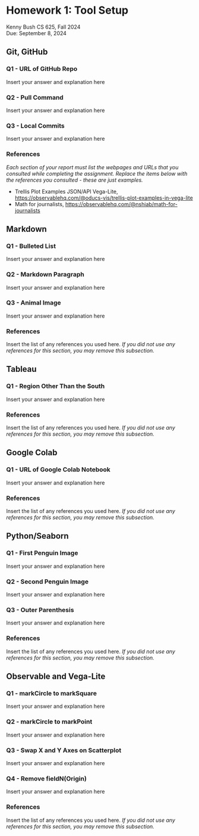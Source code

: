 # Homework 1: Tool Setup

Kenny Bush 
CS 625, Fall 2024  
Due: September 8, 2024

## Git, GitHub

### Q1 - URL of GitHub Repo

Insert your answer and explanation here

### Q2 - Pull Command

Insert your answer and explanation here

### Q3 - Local Commits

Insert your answer and explanation here

### References

*Each section of your report must list the webpages and URLs that you consulted while completing the assignment. Replace the items below with the references you consulted - these are just examples.*

* Trellis Plot Examples JSON/API Vega-Lite, <https://observablehq.com/@oducs-vis/trellis-plot-examples-in-vega-lite>
* Math for journalists, <https://observablehq.com/@nshiab/math-for-journalists>

## Markdown

### Q1 - Bulleted List

Insert your answer and explanation here

### Q2 - Markdown Paragraph

Insert your answer and explanation here

### Q3 - Animal Image

Insert your answer and explanation here

### References

Insert the list of any references you used here. *If you did not use any references for this section, you may remove this subsection.*

## Tableau

### Q1 - Region Other Than the South

Insert your answer and explanation here

### References

Insert the list of any references you used here. *If you did not use any references for this section, you may remove this subsection.*

## Google Colab

### Q1 - URL of Google Colab Notebook

Insert your answer and explanation here

### References

Insert the list of any references you used here. *If you did not use any references for this section, you may remove this subsection.*

## Python/Seaborn

### Q1 - First Penguin Image

Insert your answer and explanation here

### Q2 - Second Penguin Image

Insert your answer and explanation here

### Q3 - Outer Parenthesis

Insert your answer and explanation here

### References

Insert the list of any references you used here. *If you did not use any references for this section, you may remove this subsection.*

## Observable and Vega-Lite

### Q1 - markCircle to markSquare

Insert your answer and explanation here

### Q2 - markCircle to markPoint

Insert your answer and explanation here

### Q3 - Swap X and Y Axes on Scatterplot

Insert your answer and explanation here

### Q4 - Remove fieldN(Origin)

Insert your answer and explanation here

### References

Insert the list of any references you used here. *If you did not use any references for this section, you may remove this subsection.*
